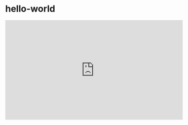 # hello-world
<iframe width="560" height="315" src="https://www.youtube.com/embed/RX6lev4YY9c" frameborder="0" allow="autoplay; encrypted-media" allowfullscreen></iframe>
